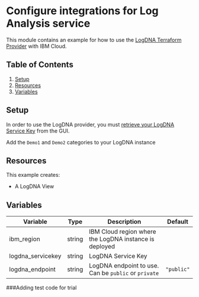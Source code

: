 # Configure integrations for Log Analysis service

This module contains an example for how to use the [LogDNA Terraform Provider](https://docs.logdna.com/docs/terraform-provider) with IBM Cloud.

## Table of Contents

1. [Setup](##setup)
2. [Resources](##Resources)
3. [Variables](##Variables)

## Setup

In order to use the LogDNA provider, you must [retrieve your LogDNA Service Key](https://cloud.ibm.com/docs/Log-Analysis-with-LogDNA?topic=Log-Analysis-with-LogDNA-service_keys) from the GUI.

Add the `Demo1` and `Demo2` categories to your LogDNA instance

## Resources

This example creates:

- A LogDNA View

## Variables

Variable          | Type   | Description                                              | Default
----------------- | ------ | -------------------------------------------------------- |--------
ibm_region        | string | IBM Cloud region where the LogDNA instance is deployed   |
logdna_servicekey | string | LogDNA Service Key                                       |
logdna_endpoint   | string | LogDNA endpoint to use. Can be `public` or `private`     | `"public"`

###Adding test code for trial
